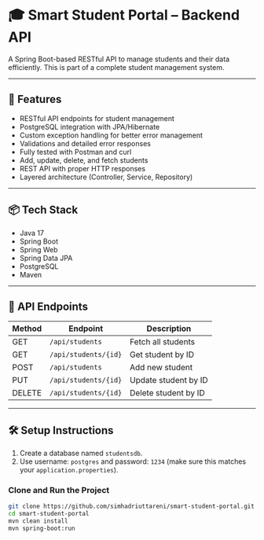 # 🎓 Smart Student Portal – Backend API

A Spring Boot-based RESTful API to manage students and their data efficiently. This is part of a complete student management system.

---

## 🚀 Features

- RESTful API endpoints for student management
- PostgreSQL integration with JPA/Hibernate
- Custom exception handling for better error management
- Validations and detailed error responses
- Fully tested with Postman and curl
- Add, update, delete, and fetch students
- REST API with proper HTTP responses
- Layered architecture (Controller, Service, Repository)

---

## 📦 Tech Stack

- Java 17
- Spring Boot
- Spring Web
- Spring Data JPA
- PostgreSQL
- Maven

---

## 🔧 API Endpoints

| Method | Endpoint             | Description         |
|--------|----------------------|---------------------|
| GET    | `/api/students`      | Fetch all students  |
| GET    | `/api/students/{id}` | Get student by ID   |
| POST   | `/api/students`      | Add new student     |
| PUT    | `/api/students/{id}` | Update student by ID|
| DELETE | `/api/students/{id}` | Delete student by ID|

---

## 🛠️ Setup Instructions

1. Create a database named `studentsdb`.
2. Use username: `postgres` and password: `1234` (make sure this matches your `application.properties`).

### Clone and Run the Project

```bash
git clone https://github.com/simhadriuttareni/smart-student-portal.git
cd smart-student-portal
mvn clean install
mvn spring-boot:run
